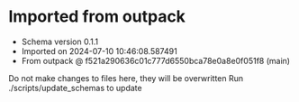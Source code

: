 # Imported from outpack

* Schema version 0.1.1
* Imported on 2024-07-10 10:46:08.587491
* From outpack @ f521a290636c01c777d6550bca78e0a8e0f051f8 (main)

Do not make changes to files here, they will be overwritten
Run ./scripts/update_schemas to update
